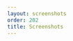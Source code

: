 ```yaml
---
layout: screenshots
order: 202
title: Screenshots
---
```

  <a href="/resources/remmina-plugin-rdesktop/archive/latest/english/general.png"
    data-caption="Basic settings"></a>
  <a href="/resources/remmina-plugin-rdesktop/archive/latest/english/advanced.png"
    data-caption="Advanced settings"></a>
  <a href="/resources/remmina-plugin-rdesktop/archive/latest/english/integrated.png"
    data-caption="Integrated RDP connection"></a>
  <a href="/resources/remmina-plugin-rdesktop/archive/latest/english/detached.png"
    data-caption="Detached RDesktop window"></a>
  <a href="/resources/remmina-plugin-rdesktop/archive/latest/english/sharedfolder.png"
    data-caption="Shared folder in the host destination"></a>
